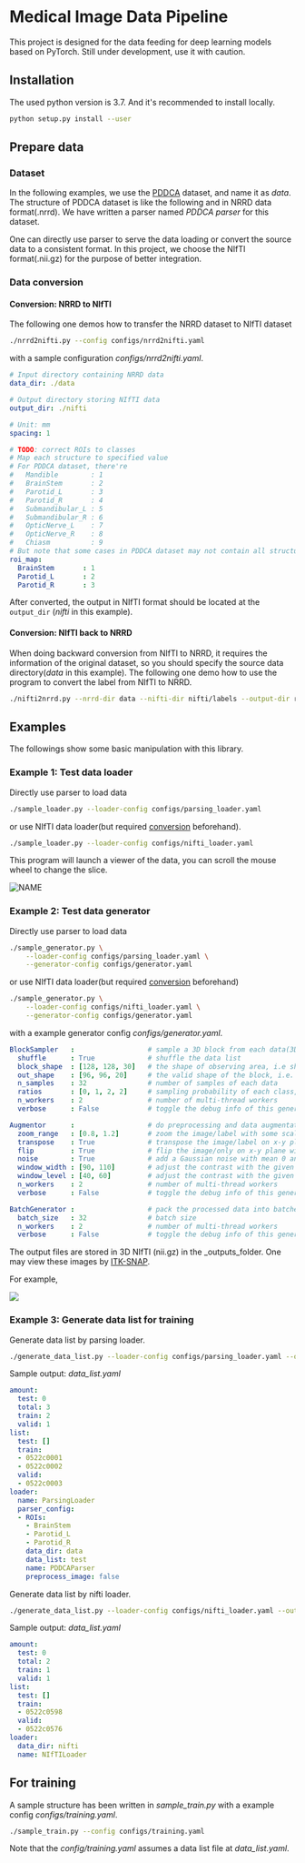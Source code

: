 # Medical Image Data Pipeline

This project is designed for the data feeding for deep learning models based on PyTorch.
Still under development, use it with caution.

## Installation

The used python version is 3.7.  And it's recommended to install locally.

```bash
python setup.py install --user
```

## Prepare data

### Dataset

In the following examples, we use the [PDDCA](http://www.imagenglab.com/newsite/pddca/) dataset, and name it as _data_.
The structure of PDDCA dataset is like the following and in NRRD data format(.nrrd). We have written a parser named _PDDCA parser_ for this dataset.

One can directly use parser to serve the data loading or convert the source data to a consistent format.
In this project, we choose the NIfTI format(.nii.gz) for the purpose of better integration.

### Data conversion


#### Conversion: NRRD to NIfTI

The following one demos how to transfer the NRRD dataset to NIfTI dataset

```bash
./nrrd2nifti.py --config configs/nrrd2nifti.yaml
```

with a sample configuration  _configs/nrrd2nifti.yaml_.

```yaml
# Input directory containing NRRD data
data_dir: ./data

# Output directory storing NIfTI data
output_dir: ./nifti

# Unit: mm
spacing: 1

# TODO: correct ROIs to classes
# Map each structure to specified value
# For PDDCA dataset, there're
#   Mandible        : 1
#   BrainStem       : 2
#   Parotid_L       : 3
#   Parotid_R       : 4
#   Submandibular_L : 5
#   Submandibular_R : 6
#   OpticNerve_L    : 7
#   OpticNerve_R    : 8
#   Chiasm          : 9
# But note that some cases in PDDCA dataset may not contain all structures.
roi_map:
  BrainStem       : 1
  Parotid_L       : 2
  Parotid_R       : 3
```

After converted, the output in NIfTI format should be located at the `output_dir` (_nifti_ in this example).


#### Conversion: NIfTI back to NRRD

When doing backward conversion from NIfTI to NRRD, it requires the information of the original dataset,
so you should specify the source data directory(_data_ in this example).
The following one demo how to use the program to convert the label from NIfTI to NRRD.

```bash
./nifti2nrrd.py --nrrd-dir data --nifti-dir nifti/labels --output-dir restored
```


## Examples

The followings show some basic manipulation with this library.

### Example 1: Test data loader

Directly use parser to load data

```bash
./sample_loader.py --loader-config configs/parsing_loader.yaml
```

or use NIfTI data loader(but required [conversion](#data-conversion) beforehand).

```bash
./sample_loader.py --loader-config configs/nifti_loader.yaml
```

This program will launch a viewer of the data, you can scroll the mouse wheel to change the slice.

![NAME](./pic/sample_loader.png)

### Example 2: Test data generator


Directly use parser to load data

```bash
./sample_generator.py \
    --loader-config configs/parsing_loader.yaml \
    --generator-config configs/generator.yaml
```

or use NIfTI data loader(but required [conversion](#data-conversion) beforehand)

```bash
./sample_generator.py \
    --loader-config configs/nifti_loader.yaml \
    --generator-config configs/generator.yaml
```

with a example generator config _configs/generator.yaml_.

```yaml
BlockSampler   :                  # sample a 3D block from each data(3D image)
  shuffle      : True             # shuffle the data list
  block_shape  : [128, 128, 30]   # the shape of observing area, i.e shape of image
  out_shape    : [96, 96, 20]     # the valid shape of the block, i.e. shape of label
  n_samples    : 32               # number of samples of each data
  ratios       : [0, 1, 2, 2]     # sampling probability of each class, note the lenght should be the same with the number of classes
  n_workers    : 2                # number of multi-thread workers
  verbose      : False            # toggle the debug info of this generator

Augmentor      :                  # do preprocessing and data augmentation
  zoom_range   : [0.8, 1.2]       # zoom the image/label with some scale in range, note that it only apply on x-y plane
  transpose    : True             # transpose the image/label on x-y plane with a fixed probability 0.5
  flip         : True             # flip the image/only on x-y plane with a fixed probability 0.5
  noise        : True             # add a Gaussian noise with mean 0 and sigam 0.05 on the image
  window_width : [90, 110]        # adjust the contrast with the given window width(or a range), default : 100
  window_level : [40, 60]         # adjust the contrast with the given window level(or a range), default : 50
  n_workers    : 2                # number of multi-thread workers
  verbose      : False            # toggle the debug info of this generator

BatchGenerator :                  # pack the processed data into batches
  batch_size   : 32               # batch size
  n_workers    : 2                # number of multi-thread workers
  verbose      : False            # toggle the debug info of this generator
```

The output files are stored in 3D NIfTI (nii.gz) in the _outputs_folder.
One may view these images by [ITK-SNAP](http://www.itksnap.org/pmwiki/pmwiki.php).

For example,

![](./pic/sample_generator.png)



### Example 3: Generate data list for training

Generate data list by parsing loader.

```bash
./generate_data_list.py --loader-config configs/parsing_loader.yaml --output data_list.yaml
```

Sample output: _data\_list.yaml_

```yaml
amount:
  test: 0
  total: 3
  train: 2
  valid: 1
list:
  test: []
  train:
  - 0522c0001
  - 0522c0002
  valid:
  - 0522c0003
loader:
  name: ParsingLoader
  parser_config:
  - ROIs:
    - BrainStem
    - Parotid_L
    - Parotid_R
    data_dir: data
    data_list: test
    name: PDDCAParser
    preprocess_image: false
```

Generate data list by nifti loader.


```bash
./generate_data_list.py --loader-config configs/nifti_loader.yaml --output data_list.yaml
```

Sample output: _data\_list.yaml_

```yaml
amount:
  test: 0
  total: 2
  train: 1
  valid: 1
list:
  test: []
  train:
  - 0522c0598
  valid:
  - 0522c0576
loader:
  data_dir: nifti
  name: NIfTILoader
```

## For training

A sample structure has been written in _sample_train.py_ with a example config _configs/training.yaml_.

```bash
./sample_train.py --config configs/training.yaml
```

Note that the _config/training.yaml_ assumes a data list file at _data_list.yaml_.



